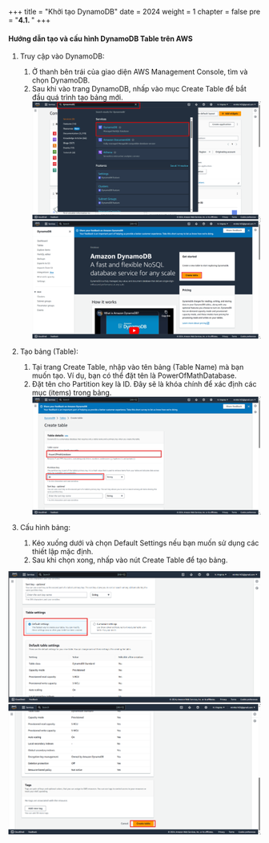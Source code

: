 +++
title = "Khởi tạo DynamoDB"
date = 2024
weight = 1
chapter = false
pre = "<b>4.1. </b>"
+++

#### Hướng dẫn tạo và cấu hình DynamoDB Table trên AWS


1. Truy cập vào DynamoDB:
    1. Ở thanh bên trái của giao diện AWS Management Console, tìm và chọn DynamoDB.
    2. Sau khi vào trang DynamoDB, nhấp vào mục Create Table để bắt đầu quá trình tạo bảng mới.
![DynamoDB](/images/4/1.png)
![DynamoDB](/images/4/2.png)
2. Tạo bảng (Table):
   1. Tại trang Create Table, nhập vào tên bảng (Table Name) mà bạn muốn tạo. Ví dụ, bạn có thể đặt tên là PowerOfMathDatabase.
   2. Đặt tên cho Partition key là ID. Đây sẽ là khóa chính để xác định các mục (items) trong bảng.
![DynamoDB](/images/4/3.png)

3. Cấu hình bảng:
    1. Kéo xuống dưới và chọn Default Settings nếu bạn muốn sử dụng các thiết lập mặc định.
    2. Sau khi chọn xong, nhấp vào nút Create Table để tạo bảng.





![DynamoDB](/images/4/4.png)
![DynamoDB](/images/4/5.png)


